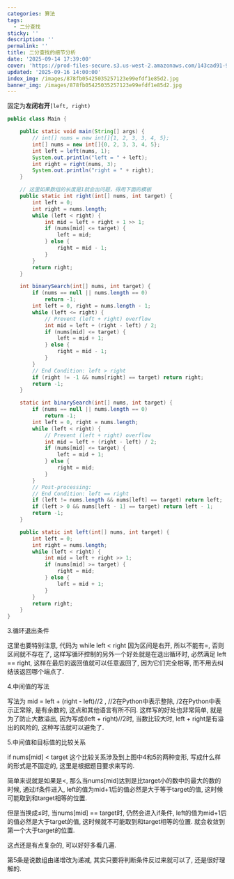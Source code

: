 ```yaml
---
categories: 算法
tags:
  - 二分查找
sticky: ''
description: ''
permalink: ''
title: 二分查找的细节分析
date: '2025-09-14 17:39:00'
cover: 'https://prod-files-secure.s3.us-west-2.amazonaws.com/143cad91-961b-48b0-82dc-78fbb6eb5abe/15342647-5caa-4b2c-b493-0a13046a49ad/119879001_p0.jpg?X-Amz-Algorithm=AWS4-HMAC-SHA256&X-Amz-Content-Sha256=UNSIGNED-PAYLOAD&X-Amz-Credential=ASIAZI2LB466W3FCQKAN%2F20250916%2Fus-west-2%2Fs3%2Faws4_request&X-Amz-Date=20250916T170043Z&X-Amz-Expires=3600&X-Amz-Security-Token=IQoJb3JpZ2luX2VjEBgaCXVzLXdlc3QtMiJHMEUCICP7RqtV7qj957v0qZ0GxreuEP06NLJoKHjFbh3q39NKAiEAlRnTJoVUM%2BNUzZ5XdEfQ3ozLeZYceoLBAVBPtOgJCDsqiAQIkf%2F%2F%2F%2F%2F%2F%2F%2F%2F%2FARAAGgw2Mzc0MjMxODM4MDUiDF9bPm63QkTpKoQWJSrcA1n3UoyC2UMGdK6ABFqieVolAWHNDWsqDMEGns8%2FKdzmms1b9JkjAWbP2G1emPg8MoSUuV7K1e0qYTTObvoB8YOb3WvQ5W89FjUZJU%2FD3hJ0meondfOiQT4wuIKohDZsU8JO2BRaiK7HK48pG8%2FSSCF%2F7aHaWVWJS07YPfiRdru4Q1jUakMXv6bcg9W6KO7Bpc953V8EikBvcdDh4mJ%2FO8PVYKO1p%2FnJhIvh7r8LWsDMlSlCT4XyEg9DJeD6C5OncoMkXe8SVj97ZTRQjc5VEar4E1A1VTncjRCK6m12VF0YlmuQUiDRc0YOoqp2IrzAijGJdVchic4ppCQcHIXpXS%2FaxxxC7YF2cuJFinkekUyaNQbVXRw2J%2Fs4sAV9P5kuhHykLxeY%2F9GsxXPB3Cdoc%2BszK4uQr8UKjItZ2%2FtgaYD1%2B0O8A%2FeCKovL2lUCkZLI40wcGeSe%2Bgv84pgh%2F8MlXYF9%2BGeE3sMUDb81Usuc3Q3AGkeBOoyC2TCD0VHqA7QAUPVbEYZ8CdqpCqjfhL0%2BkawFB%2BIKyWmJ0j5xat41hUbaw4cY94VaAFdTFd9LopQLRFKw%2BCMOwZ%2FRx3hlyh9PiH28JyXlYB6POrc3WJ%2BstFH%2BpcE6c5ivGZVPBCmmMPmYpsYGOqUBliJ7CMAwCSLaKilqp248mWIfPAXBj9pISkYlphCrWuoUJKsEg01WM9ef9QPDuOWt5Mmaz63WLAVBJyupcK8CiW97Zs9lvJ4wI1O2BF%2BxfELlaYPoC6wGGSBzbQSVGmuG6aWPR2yTP2cq2P0SD%2FawiAewyCdmnXPpIEbXBLL7cnOsqczcONrQCXwLG2XGsFnnd7oAI06tL5yXZxbDLffmIDoY5%2FdT&X-Amz-Signature=c3cfd1927e4e70317c2d2ec9cee0c790843030de9316dd2c01e7cd511c8bce48&X-Amz-SignedHeaders=host&x-amz-checksum-mode=ENABLED&x-id=GetObject'
updated: '2025-09-16 14:00:00'
index_img: /images/878fb05425035257123e99efdf1e85d2.jpg
banner_img: /images/878fb05425035257123e99efdf1e85d2.jpg
---
```


固定为**左闭右开**`[left, right)`


```java
public class Main {

    public static void main(String[] args) {
        // int[] nums = new int[]{1, 2, 3, 3, 4, 5};
        int[] nums = new int[]{0, 2, 3, 3, 4, 5};
        int left = left(nums, 1);
        System.out.println("left = " + left);
        int right = right(nums, 3);
        System.out.println("right = " + right);
    }

    // 这里如果数组的长度是1就会出问题，得用下面的模板
    public static int right(int[] nums, int target) {
        int left = 0;
        int right = nums.length;
        while (left < right) {
            int mid = left + right + 1 >> 1;
            if (nums[mid] <= target) {
                left = mid;
            } else {
                right = mid - 1;
            }
        }
        return right;
    }

    int binarySearch(int[] nums, int target) {
        if (nums == null || nums.length == 0)
            return -1;
        int left = 0, right = nums.length - 1;
        while (left <= right) {
            // Prevent (left + right) overflow
            int mid = left + (right - left) / 2;
            if (nums[mid] <= target) {
                left = mid + 1;
            } else {
                right = mid - 1;
            }
        }
        // End Condition: left > right
        if (right != -1 && nums[right] == target) return right;
        return -1;
    }

    static int binarySearch(int[] nums, int target) {
        if (nums == null || nums.length == 0)
            return -1;
        int left = 0, right = nums.length;
        while (left < right) {
            // Prevent (left + right) overflow
            int mid = left + (right - left) / 2;
            if (nums[mid] <= target) {
                left = mid + 1;
            } else {
                right = mid;
            }
        }
        // Post-processing:
        // End Condition: left == right
        if (left != nums.length && nums[left] == target) return left;
        if (left > 0 && nums[left - 1] == target) return left - 1;
        return -1;
    }

    public static int left(int[] nums, int target) {
        int left = 0;
        int right = nums.length;
        while (left < right) {
            int mid = left + right >> 1;
            if (nums[mid] >= target) {
                right = mid;
            } else {
                left = mid + 1;
            }
        }
        return right;
    }
}
```


3.循环退出条件


这里也要特别注意, 代码为 while left < right 因为区间是右开, 所以不能有=, 否则区间就不存在了, 这样写循环控制的另外一个好处就是在退出循环时, 必然满足 left == right, 这样在最后的返回值就可以任意返回了, 因为它们完全相等, 而不用去纠结该返回哪个端点了.


4.中间值的写法


写法为 mid = left + (right - left)//2 , //2在Python中表示整除, /2在Python中表示正常除, 是有余数的, 这点和其他语言有所不同. 这样写的好处也非常简单, 就是为了防止大数溢出, 因为写成(left + right)//2时, 当数比较大时, left + right是有溢出的风险的, 这种写法就可以避免了.


5.中间值和目标值的比较关系


if nums[mid] < target 这个比较关系涉及到上图中4和5的两种变形, 写成什么样的形式是不固定的, 这里是根据题目要求来写的.


简单来说就是如果是<, 那么当nums[mid]达到是比target小的数中的最大的数的时候, 通过if条件进入, left的值为mid+1后的值必然是大于等于target的值, 这时候可能取到和target相等的位置.


但是当换成≤时, 当nums[mid] == target时, 仍然会进入if条件, left的值为mid+1后的值必然是大于target的值, 这时候就不可能取到和target相等的位置. 就会收敛到第一个大于target的位置.


这点还是有点复杂的, 可以好好多看几遍.


第5条是说数组由递增改为递减, 其实只要将判断条件反过来就可以了, 还是很好理解的.

